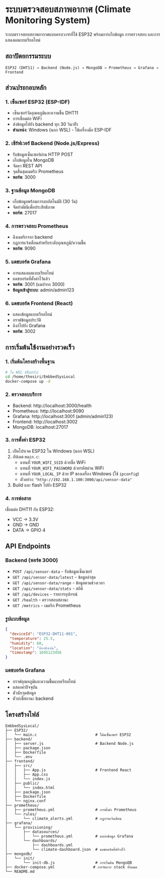 # ระบบตรวจสอบสภาพอากาศ (Climate Monitoring System)

ระบบตรวจสอบสภาพอากาศแบบครบวงจรที่ใช้ ESP32 พร้อมการเก็บข้อมูล การตรวจสอบ และการแสดงผลแบบเรียลไทม์

## สถาปัตยกรรมระบบ

```
ESP32 (DHT11) → Backend (Node.js) → MongoDB → Prometheus → Grafana → Frontend
```

## ส่วนประกอบหลัก

### 1. เซ็นเซอร์ ESP32 (ESP-IDF)
- เซ็นเซอร์วัดอุณหภูมิและความชื้น DHT11
- การเชื่อมต่อ WiFi
- ส่งข้อมูลไปยัง backend ทุก 30 วินาทีำ
- **ตำแหน่ง**: Windows (นอก WSL) - ใช้เครื่องมือ ESP-IDF

### 2. เซิร์ฟเวอร์ Backend (Node.js/Express)
- รับข้อมูลเซ็นเซอร์ผ่าน HTTP POST
- เก็บข้อมูลใน MongoDB
- จัดหา REST API
- จุดสิ้นสุดเมตริก Prometheus
- **พอร์ต**: 3000

### 3. ฐานข้อมูล MongoDB
- เก็บข้อมูลพร้อมการลบอัตโนมัติ (30 วัน)
- จัดทำดัชนีเพื่อประสิทธิภาพ
- **พอร์ต**: 27017

### 4. การตรวจสอบ Prometheus
- ดึงเมตริกจาก backend
- กฎการแจ้งเตือนสำหรับระดับอุณหภูมิ/ความชื้น
- **พอร์ต**: 9090

### 5. แดชบอร์ด Grafana
- การแสดงผลแบบเรียลไทม์
- แดชบอร์ดที่ตั้งค่าไว้แล้ว
- **พอร์ต**: 3001 (แมปจาก 3000)
- **ข้อมูลเข้าสู่ระบบ**: admin/admin123

### 6. แดชบอร์ด Frontend (React)
- แสดงข้อมูลแบบเรียลไทม์
- กราฟข้อมูลประวัติ
- ลิงก์ไปยัง Grafana
- **พอร์ต**: 3002

## การเริ่มต้นใช้งานอย่างรวดเร็ว

### 1. เริ่มต้นโครงสร้างพื้นฐาน

```bash
# ใน WSL Ubuntu
cd /home/thesiri/EmbbedSysLocal
docker-compose up -d
```

### 2. ตรวจสอบบริการ

- Backend: http://localhost:3000/health
- Prometheus: http://localhost:9090
- Grafana: http://localhost:3001 (admin/admin123)
- Frontend: http://localhost:3002
- MongoDB: localhost:27017

### 3. การตั้งค่า ESP32

1. เปิดโปรเจค ESP32 ใน Windows (นอก WSL)
2. อัปเดต `main.c`:
   - แทนที่ `YOUR_WIFI_SSID` ด้วยชื่อ WiFi
   - แทนที่ `YOUR_WIFI_PASSWORD` ด้วยรหัสผ่าน WiFi 
   - แทนที่ `YOUR_LOCAL_IP` ด้วย IP ของเครื่อง Windows (ใช้ `ipconfig`)
   - ตัวอย่าง: `"http://192.168.1.100:3000/api/sensor-data"`
3. Build และ flash ไปยัง ESP32

### 4. การต่อสาย

เชื่อมต่อ DHT11 กับ ESP32:
- VCC → 3.3V
- GND → GND
- DATA → GPIO 4

## API Endpoints

### Backend (พอร์ต 3000)
- `POST /api/sensor-data` - รับข้อมูลเซ็นเซอร์
- `GET /api/sensor-data/latest` - ข้อมูลล่าสุด
- `GET /api/sensor-data/range` - ข้อมูลตามช่วงเวลา
- `GET /api/sensor-data/stats` - สถิติ
- `GET /api/devices` - รายการอุปกรณ์
- `GET /health` - ตรวจสอบสถานะ
- `GET /metrics` - เมตริก Prometheus

### รูปแบบข้อมูล
```json
{
  "deviceId": "ESP32-DHT11-001",
  "temperature": 25.5,
  "humidity": 60,
  "location": "ห้องนั่งเล่น",
  "timestamp": 1695123456
}
```

### แดชบอร์ด Grafana
- กราฟอุณหภูมิและความชื้นแบบเรียลไทม์
- แสดงค่าปัจจุบัน
- ตัวนับจุดข้อมูล
- ตัวบ่งชี้สถานะ backend

## โครงสร้างไฟล์

```
EmbbedSysLocal/
├── ESP32/
│   └── main.c                          # โค้ดเซ็นเซอร์ ESP32
├── backend/
│   ├── server.js                       # Backend Node.js
│   ├── package.json
│   ├── Dockerfile
│   └── .env
├── frontend/
│   ├── src/
│   │   ├── App.js                      # Frontend React
│   │   ├── App.css
│   │   └── index.js
│   ├── public/
│   │   └── index.html
│   ├── package.json
│   ├── Dockerfile
│   └── nginx.conf
├── prometheus/
│   ├── prometheus.yml                  # การตั้งค่า Prometheus
│   └── rules/
│       └── climate_alerts.yml          # กฎการแจ้งเตือน
├── grafana/
│   └── provisioning/
│       ├── datasources/
│       │   └── prometheus.yml          # แหล่งข้อมูล Grafana
│       └── dashboards/
│           ├── dashboards.yml
│           └── climate-dashboard.json  # แดชบอร์ดที่สร้างไว้
├── mongodb/
│   └── init/
│       └── init-db.js                  # การเริ่มต้น MongoDB
├── docker-compose.yml                 # การจัดการ stack ทั้งหมด
└── README.md
```



